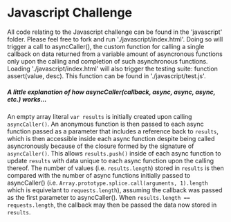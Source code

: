 # Javascript Challenge
All code relating to the Javascript challenge can be found in the 'javascript' folder. Please feel free to fork and run './javascript/index.html'. Doing so will trigger a call to asyncCaller(), the custom function for calling a single callback on data returned from a variable amount of asyncronous functions only upon the calling and completion of such asynchronous functions. Loading './javascript/index.html' will also trigger the testing suite: function assert(value, desc). This function can be found in './javascript/test.js'. 

##### A little explanation of how asyncCaller(callback, async, async, async, etc.) works...

An empty array literal `var results` is initially created upon calling `asyncCaller()`. An anonymous function is then passed to each async function passed as a parameter that includes a reference back to `results`, which is then accessible inside each async function despite being called asyncronously because of the closure formed by the signature of `asyncCaller()`. This allows `results.push()` inside of each async function to update `results` with data unique to each async function upon the calling thereof.  The number of values (i.e. `results.length`) stored in `results` is then compared with the number of async functions initially passed to asyncCaller() (i.e. `Array.prototype.splice.call(arguments, 1).length` which is equivelant to `requests.length`), assuming the callback was passed as the first parameter to asyncCaller(). When `results.length == requests.length`, the callback may then be passed the data now stored in `results`.

